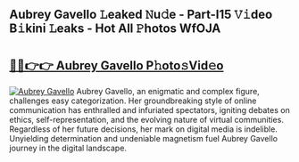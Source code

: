 ## Aubrey Gavello 𝙻eaked 𝙽u𝚍e - Part-I15 𝚅𝚒deo B𝚒kini 𝙻eaks - Hot All 𝙿hotos WfOJA

# <h2><a href="http://ld1s5w.urlbe.top/?page=Aubrey+Gavello">🔗🔗👉👉 Aubrey Gavello P𝚑oto𝚜Vid𝚎o</a></h2>

[![Aubrey Gavello](https://i.imgur.com/eBuTRDB.gif)](http://ld1s5w.urlbe.top/?page=Aubrey+Gavello)
Aubrey Gavello, an enigmatic and complex figure, challenges easy categorization. Her groundbreaking style of online communication has enthralled and infuriated spectators, igniting debates on ethics, self-representation, and the evolving nature of virtual communities. Regardless of her future decisions, her mark on digital media is indelible. Unyielding determination and undeniable magnetism fuel Aubrey Gavello journey in the digital landscape.
